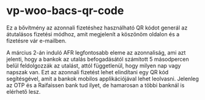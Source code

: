 # vp-woo-bacs-qr-code

Ez a bővítmény az azonnali fizetéshez használható QR kódot generál az átutalásos fizetési módhoz, amit megjelenít a köszönöm oldalon és a fizetésre vár e-mailben.

A március 2-án induló AFR legfontosabb eleme az azonnaliság, ami azt jelenti, hogy a bankok az utalás befogadásától számított 5 másodpercen belül feldolgozzák az utalást, attól függetlenül, hogy milyen nap vagy napszak van. Ezt az azonnali fizetést lehet elindítani egy QR kód segítésgével, amit a bankok mobilos applikációjával lehet leolvasni. Jelenleg az OTP és a Raifaissen bank tud ilyet, de hamarosan a többi banknál is elérhető lesz.
